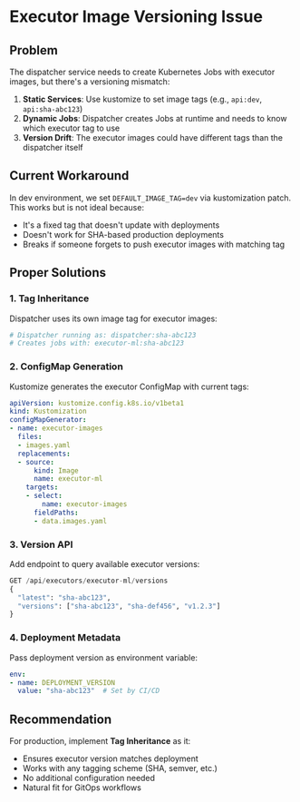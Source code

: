 # Executor Image Versioning Issue

## Problem
The dispatcher service needs to create Kubernetes Jobs with executor images, but there's a versioning mismatch:

1. **Static Services**: Use kustomize to set image tags (e.g., `api:dev`, `api:sha-abc123`)
2. **Dynamic Jobs**: Dispatcher creates Jobs at runtime and needs to know which executor tag to use
3. **Version Drift**: The executor images could have different tags than the dispatcher itself

## Current Workaround
In dev environment, we set `DEFAULT_IMAGE_TAG=dev` via kustomization patch. This works but is not ideal because:
- It's a fixed tag that doesn't update with deployments
- Doesn't work for SHA-based production deployments
- Breaks if someone forgets to push executor images with matching tag

## Proper Solutions

### 1. Tag Inheritance
Dispatcher uses its own image tag for executor images:
```python
# Dispatcher running as: dispatcher:sha-abc123
# Creates jobs with: executor-ml:sha-abc123
```

### 2. ConfigMap Generation
Kustomize generates the executor ConfigMap with current tags:
```yaml
apiVersion: kustomize.config.k8s.io/v1beta1
kind: Kustomization
configMapGenerator:
- name: executor-images
  files:
  - images.yaml
  replacements:
  - source:
      kind: Image
      name: executor-ml
    targets:
    - select:
        name: executor-images
      fieldPaths:
      - data.images.yaml
```

### 3. Version API
Add endpoint to query available executor versions:
```python
GET /api/executors/executor-ml/versions
{
  "latest": "sha-abc123",
  "versions": ["sha-abc123", "sha-def456", "v1.2.3"]
}
```

### 4. Deployment Metadata
Pass deployment version as environment variable:
```yaml
env:
- name: DEPLOYMENT_VERSION
  value: "sha-abc123"  # Set by CI/CD
```

## Recommendation
For production, implement **Tag Inheritance** as it:
- Ensures executor version matches deployment
- Works with any tagging scheme (SHA, semver, etc.)
- No additional configuration needed
- Natural fit for GitOps workflows